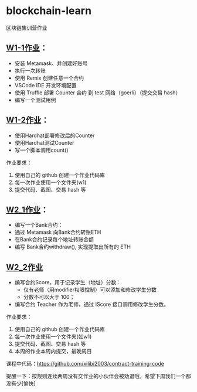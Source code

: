 # blockchain-learn
区块链集训营作业

## [W1-1作业](https://github.com/leoliew/blockchain-learn/tree/main/w1_1_code)：
* 安装 Metamask、并创建好账号
* 执行一次转账
* 使用 Remix 创建任意一个合约
* VSCode IDE 开发环境配置
* 使用 Truffle 部署 Counter 合约 到 test 网络（goerli）（提交交易 hash）
* 编写一个测试用例

## [W1-2作业](https://github.com/leoliew/blockchain-learn/tree/main/w1_2_code)：
* 使用Hardhat部署修改后的Counter
* 使用Hardhat测试Counter
* 写一个脚本调用count()

作业要求：
1. 使用自己的 github 创建一个作业代码库
2. 每一次作业使用一个文件夹(w1)
3. 提交代码、截图、交易 hash 等


## [W2_1作业](https://github.com/leoliew/blockchain-learn/tree/main/w2_1_code)：
* 编写⼀个Bank合约：
* 通过 Metamask 向Bank合约转账ETH
* 在Bank合约记录每个地址转账⾦额
* 编写 Bank合约withdraw(), 实现提取出所有的 ETH

## [W2_2作业](https://github.com/leoliew/blockchain-learn/tree/main/w2_2_code)
* 编写合约Score，⽤于记录学⽣（地址）分数：
    * 仅有⽼师（⽤modifier权限控制）可以添加和修改学⽣分数
    * 分数不可以⼤于 100；
* 编写合约 Teacher 作为⽼师，通过 IScore 接⼝调⽤修改学⽣分数。

作业要求：
1. 使用自己的 github 创建一个作业代码库
2. 每一次作业使用一个文件夹(如w1)
3. 提交代码、截图、交易 hash 等
4. 本周的作业本周内提交，最晚周日

课程中代码：https://github.com/xilibi2003/contract-training-code

提醒一下：按规则连续两周没有交作业的小伙伴会被劝退哦，希望下周我们一个都没有少[愉快]